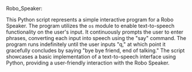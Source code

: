 Robo_Speaker:

This Python script represents a simple interactive program for a Robo Speaker. The program utilizes the `os` module to enable text-to-speech functionality on the user's input. It continuously prompts the user to enter phrases, converting each input into speech using the "say" command. The program runs indefinitely until the user inputs "q," at which point it gracefully concludes by saying "bye bye friend, end of talking." The script showcases a basic implementation of a text-to-speech interface using Python, providing a user-friendly interaction with the Robo Speaker.
